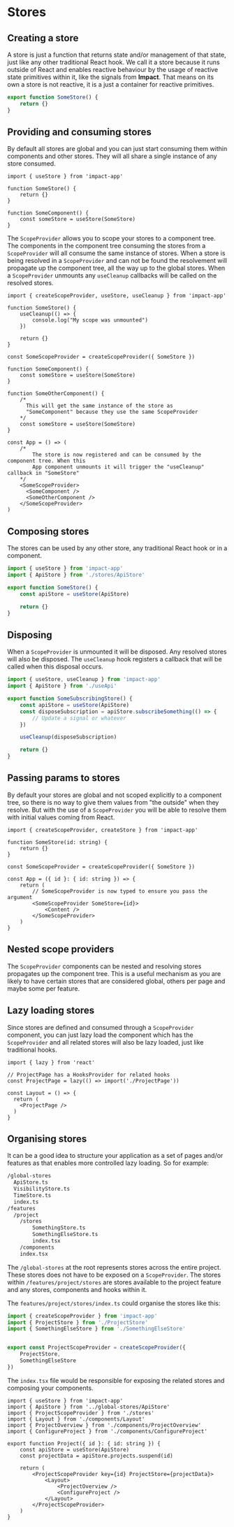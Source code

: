 # Stores

## Creating a store

A store is just a function that returns state and/or management of that state, just like any other traditional React hook. We call it a store because it runs outside of React and enables reactive behaviour by the usage of reactive state primitives within it, like the signals from **Impact**. That means on its own a store is not reactive, it is a just a container for reactive primitives.

```ts
export function SomeStore() { 
    return {}
}
```

## Providing and consuming stores

By default all stores are global and you can just start consuming them within components and other stores. They will all share a single instance of any store consumed.

```tsx
import { useStore } from 'impact-app'

function SomeStore() {
    return {}
}

function SomeComponent() {
    const someStore = useStore(SomeStore)
}
```

The `ScopeProvider` allows you to scope your stores to a component tree. The components in the component tree consuming the stores from a `ScopeProvider` will all consume the same instance of stores. When a store is being resolved in a `ScopeProvider` and can not be found the resolvement will propagate up the component tree, all the way up to the global stores. When a `ScopeProvider` unmounts any `useCleanup` callbacks will be called on the resolved stores.

```tsx
import { createScopeProvider, useStore, useCleanup } from 'impact-app'

function SomeStore() {
    useCleanup(() => {
        console.log("My scope was unmounted")
    })

    return {}
}

const SomeScopeProvider = createScopeProvider({ SomeStore })

function SomeComponent() {
    const someStore = useStore(SomeStore)
}

function SomeOtherComponent() {
    /* 
      This will get the same instance of the store as
      "SomeComponent" because they use the same ScopeProvider
    */
    const someStore = useStore(SomeStore)
}

const App = () => (
    /*
        The store is now registered and can be consumed by the component tree. When this
        App component unmounts it will trigger the "useCleanup" callback in "SomeStore"
    */
    <SomeScopeProvider>
      <SomeComponent />
      <SomeOtherComponent />
    </SomeScopeProvider>
)
```

## Composing stores

The stores can be used by any other store, any traditional React hook or in a component.

```ts
import { useStore } from 'impact-app'
import { ApiStore } from './stores/ApiStore'

export function SomeStore() {
    const apiStore = useStore(ApiStore)

    return {}
}
```

## Disposing

When a `ScopeProvider` is unmounted it will be disposed. Any resolved stores will also be disposed. The `useCleanup` hook registers a callback that will be called when this disposal occurs.

```ts
import { useStore, useCleanup } from 'impact-app'
import { ApiStore } from './useApi'

export function SomeSubscribingStore() {
    const apiStore = useStore(ApiStore)
    const disposeSubscription = apiStore.subscribeSomething(() => {
        // Update a signal or whatever    
    })

    useCleanup(disposeSubscription)

    return {}
}
```

## Passing params to stores

By default your stores are global and not scoped explicitly to a component tree, so there is no way to give them values from "the outside" when they resolve. But with the use of a `ScopeProvider` you will be able to resolve them with initial values coming from React.

```tsx
import { createScopeProvider, createStore } from 'impact-app'

function SomeStore(id: string) {
    return {}
}

const SomeScopeProvider = createScopeProvider({ SomeStore })

const App = ({ id }: { id: string }) => {
    return (
        // SomeScopeProvider is now typed to ensure you pass the argument
        <SomeScopeProvider SomeStore={id}>
            <Content />
        </SomeScopeProvider>
    )
}
```

## Nested scope providers

The `ScopeProvider` components can be nested and resolving stores propagates up the component tree. This is a useful mechanism as you are likely to have certain stores that are considered global, others per page and maybe some per feature.

## Lazy loading stores

Since stores are defined and consumed through a `ScopeProvider` component, you can just lazy load the component which has the `ScopeProvider` and all related stores will also be lazy loaded, just like traditional hooks.

```tsx
import { lazy } from 'react'

// ProjectPage has a HooksProvider for related hooks
const ProjectPage = lazy(() => import('./ProjectPage'))

const Layout = () => {
  return (
    <ProjectPage />
  )
}
```

## Organising stores

It can be a good idea to structure your application as a set of pages and/or features as that enables more controlled lazy loading. So for example:

```bash
/global-stores
  ApiStore.ts
  VisibilityStore.ts
  TimeStore.ts
  index.ts
/features
  /project
    /stores
        SomethingStore.ts
        SomethingElseStore.ts
        index.tsx
    /components
    index.tsx
```

The `/global-stores` at the root represents stores across the entire project. These stores does not have to be exposed on a `ScopeProvider`. The stores within `/features/project/stores` are stores available to the project feature and any stores, components and hooks within it.

The `features/project/stores/index.ts` could organise the stores like this:

```ts 
import { createScopeProvider } from 'impact-app'
import { ProjectStore } from './ProjectStore'
import { SomethingElseStore } from './SomethingElseStore'


export const ProjectScopeProvider = createScopeProvider({
    ProjectStore,
    SomethingElseStore
})
```

The `index.tsx` file would be responsible for exposing the related stores and composing your components.

```tsx
import { useStore } from 'impact-app'
import { ApiStore } from '../global-stores/ApiStore'
import { ProjectScopeProvider } from './stores'
import { Layout } from './components/Layout'
import { ProjectOverview } from './components/ProjectOverview'
import { ConfigureProject } from './components/ConfigureProject'

export function Project({ id }: { id: string }) {
    const apiStore = useStore(ApiStore)
    const projectData = apiStore.projects.suspend(id)

    return (
        <ProjectScopeProvider key={id} ProjectStore={projectData}>
            <Layout>
                <ProjectOverview />
                <ConfigureProject />
            </Layout>
        </ProjectScopeProvider>
    )
}
```


